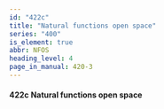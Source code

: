 ```yaml
---
id: "422c"
title: "Natural functions open space"
series: "400"
is_element: true
abbr: NFOS
heading_level: 4
page_in_manual: 420-3
---
```


#### 422c Natural functions open space